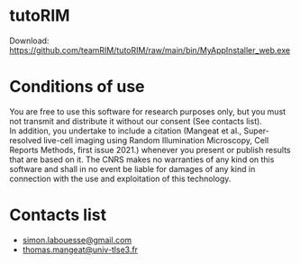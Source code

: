 # tutoRIM

Download: https://github.com/teamRIM/tutoRIM/raw/main/bin/MyAppInstaller_web.exe


# Conditions of use

You are free to use this software for research purposes only, but you must not transmit and distribute it without our consent (See contacts list).  
In addition, you undertake to include a citation (Mangeat et al., Super-resolved live-cell imaging using Random Illumination Microscopy, Cell Reports Methods, first issue 2021.)
whenever you present or publish results that are based on it.
The CNRS makes no warranties of any kind on this software and shall in no event be liable for damages of any kind in connection with the use and exploitation of this technology. 

# Contacts list

* simon.labouesse@gmail.com
* thomas.mangeat@univ-tlse3.fr
